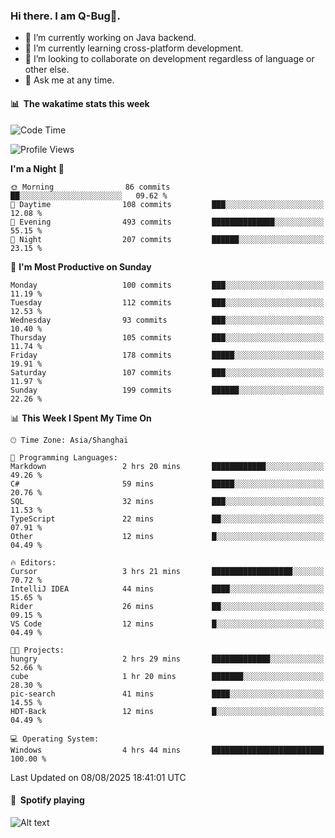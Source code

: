 ### Hi there. I am Q-Bug🐞.

- 🔭 I’m currently working on Java backend.
- 🌱 I’m currently learning cross-platform development.
- 👯 I’m looking to collaborate on development regardless of language or other else.
- 💬 Ask me at any time.

#### 📊 &nbsp;**The wakatime stats this week**  
<!--START_SECTION:waka-->
![Code Time](http://img.shields.io/badge/Code%20Time-336%20hrs%2025%20mins-blue)

![Profile Views](http://img.shields.io/badge/Profile%20Views-0-blue)

**I'm a Night 🦉** 

```text
🌞 Morning                86 commits          ██░░░░░░░░░░░░░░░░░░░░░░░   09.62 % 
🌆 Daytime                108 commits         ███░░░░░░░░░░░░░░░░░░░░░░   12.08 % 
🌃 Evening                493 commits         ██████████████░░░░░░░░░░░   55.15 % 
🌙 Night                  207 commits         ██████░░░░░░░░░░░░░░░░░░░   23.15 % 
```
📅 **I'm Most Productive on Sunday** 

```text
Monday                   100 commits         ███░░░░░░░░░░░░░░░░░░░░░░   11.19 % 
Tuesday                  112 commits         ███░░░░░░░░░░░░░░░░░░░░░░   12.53 % 
Wednesday                93 commits          ███░░░░░░░░░░░░░░░░░░░░░░   10.40 % 
Thursday                 105 commits         ███░░░░░░░░░░░░░░░░░░░░░░   11.74 % 
Friday                   178 commits         █████░░░░░░░░░░░░░░░░░░░░   19.91 % 
Saturday                 107 commits         ███░░░░░░░░░░░░░░░░░░░░░░   11.97 % 
Sunday                   199 commits         ██████░░░░░░░░░░░░░░░░░░░   22.26 % 
```


📊 **This Week I Spent My Time On** 

```text
🕑︎ Time Zone: Asia/Shanghai

💬 Programming Languages: 
Markdown                 2 hrs 20 mins       ████████████░░░░░░░░░░░░░   49.26 % 
C#                       59 mins             █████░░░░░░░░░░░░░░░░░░░░   20.76 % 
SQL                      32 mins             ███░░░░░░░░░░░░░░░░░░░░░░   11.53 % 
TypeScript               22 mins             ██░░░░░░░░░░░░░░░░░░░░░░░   07.91 % 
Other                    12 mins             █░░░░░░░░░░░░░░░░░░░░░░░░   04.49 % 

🔥 Editors: 
Cursor                   3 hrs 21 mins       ██████████████████░░░░░░░   70.72 % 
IntelliJ IDEA            44 mins             ████░░░░░░░░░░░░░░░░░░░░░   15.65 % 
Rider                    26 mins             ██░░░░░░░░░░░░░░░░░░░░░░░   09.15 % 
VS Code                  12 mins             █░░░░░░░░░░░░░░░░░░░░░░░░   04.49 % 

🐱‍💻 Projects: 
hungry                   2 hrs 29 mins       █████████████░░░░░░░░░░░░   52.66 % 
cube                     1 hr 20 mins        ███████░░░░░░░░░░░░░░░░░░   28.30 % 
pic-search               41 mins             ████░░░░░░░░░░░░░░░░░░░░░   14.55 % 
HDT-Back                 12 mins             █░░░░░░░░░░░░░░░░░░░░░░░░   04.49 % 

💻 Operating System: 
Windows                  4 hrs 44 mins       █████████████████████████   100.00 % 
```


 Last Updated on 08/08/2025 18:41:01 UTC
<!--END_SECTION:waka-->

#### 🎵 &nbsp;**Spotify playing**  
![Alt text](https://spotify-recently-played-readme.vercel.app/api?user=e5y1o4x7kdt9kf2blu4wvmb4s&unique={true|1|on|yes})
